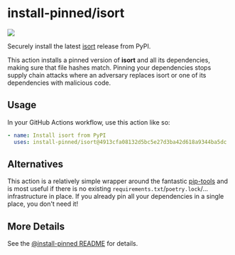 

# install-pinned/isort

![](https://shields.io/badge/python-3.7%20%7C%203.8%20%7C%203.9%20%7C%203.10%20%7C%203.11-blue)

Securely install the latest [isort](https://pypi.org/project/isort/) release from PyPI.

This action installs a pinned version of **isort** and all its dependencies,         making sure that file hashes match. Pinning your dependencies stops supply chain attacks where an adversary         replaces isort or one of its dependencies with malicious code.

## Usage

In your GitHub Actions workflow, use this action like so:

```yaml
- name: Install isort from PyPI
  uses: install-pinned/isort@4913cfa08132d5bc5e27d3ba42d618a9344ba5dc  # 5.10.1
```

## Alternatives

This action is a relatively simple wrapper around the fantastic [pip-tools](https://pip-tools.rtfd.io)         and is most useful if there is no existing `requirements.txt`/`poetry.lock`/... infrastructure in place.         If you already pin all your dependencies in a single place, you don't need it!

## More Details

See the [@install-pinned README](https://github.com/install-pinned) for details.
